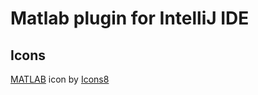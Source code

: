 # Matlab plugin for IntelliJ IDE

## Icons
<a target="_blank" href="https://icons8.com/icon/r5Y16PcDkoWI/matlab">MATLAB</a> icon by <a target="_blank" href="https://icons8.com">Icons8</a>